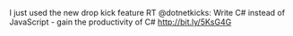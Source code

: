 <!--
id: 334811221
link: http://kevinisom.info/post/334811221/i-just-used-the-new-drop-kick-feature-rt
slug: i-just-used-the-new-drop-kick-feature-rt
date: Fri Jan 15 2010 12:44:44 GMT+1300 (NZDT)
raw: {"blog_name":"kevinisom","id":334811221,"post_url":"http://kevinisom.info/post/334811221/i-just-used-the-new-drop-kick-feature-rt","slug":"i-just-used-the-new-drop-kick-feature-rt","type":"text","date":"2010-01-14 23:44:44 GMT","timestamp":1263512684,"state":"published","format":"html","reblog_key":"BDZ2lNUh","tags":[],"short_url":"http://tmblr.co/Zw68YyJzD1L","highlighted":[],"feed_item":"http://twitter.com/kev_nz/statuses/7762162362","from_feed_id":"650289","note_count":0,"title":null,"body":"<p>I just used the new drop kick feature RT @dotnetkicks: Write C# instead of JavaScript - gain the productivity of C# <a href=\"http://bit.ly/5KsG4G\" target=\"_blank\">http://bit.ly/5KsG4G</a></p>"}
publish: 2010-01-015
tags: 
title: null
-->


I just used the new drop kick feature RT @dotnetkicks: Write C\# instead
of JavaScript - gain the productivity of C\# <http://bit.ly/5KsG4G>


